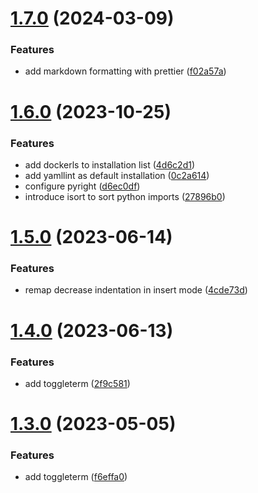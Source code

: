 # [1.7.0](https://github.com/sacklippe/nvim/compare/v1.6.0...v1.7.0) (2024-03-09)


### Features

* add markdown formatting with prettier ([f02a57a](https://github.com/sacklippe/nvim/commit/f02a57a89960f79f5c21562540e227d66139ac15))



# [1.6.0](https://github.com/sacklippe/nvim/compare/v1.5.0...v1.6.0) (2023-10-25)


### Features

* add dockerls to installation list ([4d6c2d1](https://github.com/sacklippe/nvim/commit/4d6c2d17b7cabfd5406a03f1613f991378a40218))
* add yamllint as default installation ([0c2a614](https://github.com/sacklippe/nvim/commit/0c2a614f3606fc71a3f330b0a7f78d0bfe489da2))
* configure pyright ([d6ec0df](https://github.com/sacklippe/nvim/commit/d6ec0df2fc1d8bb5ff826cc2d378aef546ec87c8))
* introduce isort to sort python imports ([27896b0](https://github.com/sacklippe/nvim/commit/27896b02f89f36082d387d856c394628afb52162))



# [1.5.0](https://github.com/sacklippe/nvim/compare/v1.4.0...v1.5.0) (2023-06-14)


### Features

* remap decrease indentation in insert mode ([4cde73d](https://github.com/sacklippe/nvim/commit/4cde73d3b7a24a12fb5193b03dbc6d1449d2e8c4))



# [1.4.0](https://github.com/sacklippe/nvim/compare/v1.3.0...v1.4.0) (2023-06-13)


### Features

* add toggleterm ([2f9c581](https://github.com/sacklippe/nvim/commit/2f9c581bfbb4e74b44f7fe6abc7f69c439fbb219))



# [1.3.0](https://github.com/sacklippe/nvim/compare/v1.2.0...v1.3.0) (2023-05-05)


### Features

* add toggleterm ([f6effa0](https://github.com/sacklippe/nvim/commit/f6effa0a42948215603644e9ebc26e17b4b1905e))



